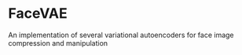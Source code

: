 # FaceVAE
An implementation of several variational autoencoders for face image compression and manipulation
